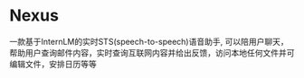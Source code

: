 # Nexus

一款基于InternLM的实时STS(speech-to-speech)语音助手, 可以陪用户聊天，帮助用户查询邮件内容，实时查询互联网内容并给出反馈，访问本地任何文件并可编辑文件，安排日历等等

